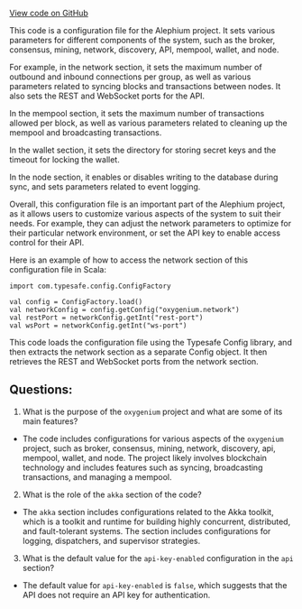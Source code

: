 [View code on GitHub](https://github.com/oxygenium/oxygenium/flow/src/main/resources/system_it.conf.tmpl)

This code is a configuration file for the Alephium project. It sets various parameters for different components of the system, such as the broker, consensus, mining, network, discovery, API, mempool, wallet, and node. 

For example, in the network section, it sets the maximum number of outbound and inbound connections per group, as well as various parameters related to syncing blocks and transactions between nodes. It also sets the REST and WebSocket ports for the API. 

In the mempool section, it sets the maximum number of transactions allowed per block, as well as various parameters related to cleaning up the mempool and broadcasting transactions. 

In the wallet section, it sets the directory for storing secret keys and the timeout for locking the wallet. 

In the node section, it enables or disables writing to the database during sync, and sets parameters related to event logging. 

Overall, this configuration file is an important part of the Alephium project, as it allows users to customize various aspects of the system to suit their needs. For example, they can adjust the network parameters to optimize for their particular network environment, or set the API key to enable access control for their API. 

Here is an example of how to access the network section of this configuration file in Scala:

```
import com.typesafe.config.ConfigFactory

val config = ConfigFactory.load()
val networkConfig = config.getConfig("oxygenium.network")
val restPort = networkConfig.getInt("rest-port")
val wsPort = networkConfig.getInt("ws-port")
```

This code loads the configuration file using the Typesafe Config library, and then extracts the network section as a separate Config object. It then retrieves the REST and WebSocket ports from the network section.
## Questions: 
 1. What is the purpose of the `oxygenium` project and what are some of its main features?
- The code includes configurations for various aspects of the `oxygenium` project, such as broker, consensus, mining, network, discovery, api, mempool, wallet, and node. The project likely involves blockchain technology and includes features such as syncing, broadcasting transactions, and managing a mempool.

2. What is the role of the `akka` section of the code?
- The `akka` section includes configurations related to the Akka toolkit, which is a toolkit and runtime for building highly concurrent, distributed, and fault-tolerant systems. The section includes configurations for logging, dispatchers, and supervisor strategies.

3. What is the default value for the `api-key-enabled` configuration in the `api` section?
- The default value for `api-key-enabled` is `false`, which suggests that the API does not require an API key for authentication.